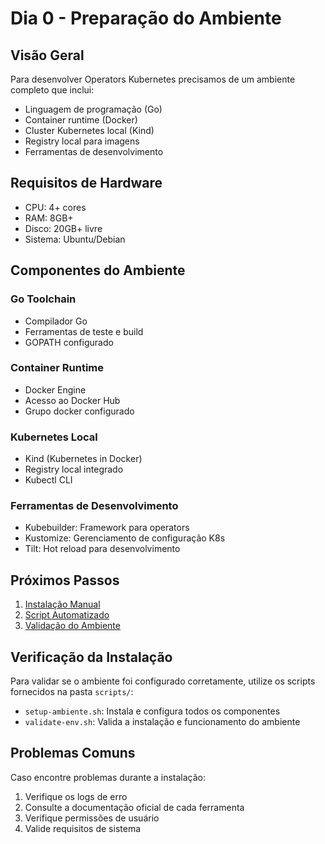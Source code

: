 # Dia 0 - Preparação do Ambiente

## Visão Geral

Para desenvolver Operators Kubernetes precisamos de um ambiente completo que inclui:

- Linguagem de programação (Go)
- Container runtime (Docker)
- Cluster Kubernetes local (Kind)
- Registry local para imagens
- Ferramentas de desenvolvimento

## Requisitos de Hardware

- CPU: 4+ cores
- RAM: 8GB+
- Disco: 20GB+ livre
- Sistema: Ubuntu/Debian

## Componentes do Ambiente

### Go Toolchain

- Compilador Go
- Ferramentas de teste e build
- GOPATH configurado

### Container Runtime

- Docker Engine
- Acesso ao Docker Hub
- Grupo docker configurado

### Kubernetes Local

- Kind (Kubernetes in Docker)
- Registry local integrado
- Kubectl CLI

### Ferramentas de Desenvolvimento

- Kubebuilder: Framework para operators
- Kustomize: Gerenciamento de configuração K8s
- Tilt: Hot reload para desenvolvimento

## Próximos Passos

1. [Instalação Manual](02-instalacao-manual.md)
2. [Script Automatizado](03-script-automacao.md)
3. [Validação do Ambiente](04-validacao.md)

## Verificação da Instalação

Para validar se o ambiente foi configurado corretamente, utilize os scripts fornecidos na pasta `scripts/`:

- `setup-ambiente.sh`: Instala e configura todos os componentes
- `validate-env.sh`: Valida a instalação e funcionamento do ambiente

## Problemas Comuns

Caso encontre problemas durante a instalação:

1. Verifique os logs de erro
2. Consulte a documentação oficial de cada ferramenta
3. Verifique permissões de usuário
4. Valide requisitos de sistema
